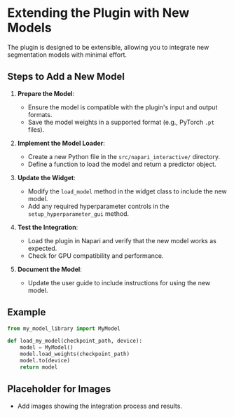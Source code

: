 # Extending the Plugin with New Models

The plugin is designed to be extensible, allowing you to integrate new segmentation models with minimal effort.

## Steps to Add a New Model

1. **Prepare the Model**:
   - Ensure the model is compatible with the plugin's input and output formats.
   - Save the model weights in a supported format (e.g., PyTorch `.pt` files).

2. **Implement the Model Loader**:
   - Create a new Python file in the `src/napari_interactive/` directory.
   - Define a function to load the model and return a predictor object.

3. **Update the Widget**:
   - Modify the `load_model` method in the widget class to include the new model.
   - Add any required hyperparameter controls in the `setup_hyperparameter_gui` method.

4. **Test the Integration**:
   - Load the plugin in Napari and verify that the new model works as expected.
   - Check for GPU compatibility and performance.

5. **Document the Model**:
   - Update the user guide to include instructions for using the new model.

## Example
```python
from my_model_library import MyModel

def load_my_model(checkpoint_path, device):
    model = MyModel()
    model.load_weights(checkpoint_path)
    model.to(device)
    return model
```

## Placeholder for Images
- Add images showing the integration process and results.